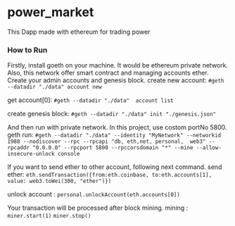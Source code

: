 # power_market
This Dapp made with ethereum for trading power

### How to Run
Firstly, install goeth on your machine. It would be ethereum private network. Also, this network offer smart contract and managing accounts ether.
Create your admin accounts and genesis block.
create new account:
```#geth --datadir "./data" account new```

get account[0]:
```#geth --datadir "./data"  account list```

create genesis block:
```#geth --datadir "./data" init "./genesis.json"```

And then run with private network. In this project, use costom portNo 5800.
geth run:
```#geth --datadir "./data" --identity "MyNetwork" --networkid 1988 --nodiscover --rpc --rpcapi "db, eth,net, personal,  web3" --rpcaddr "0.0.0.0" --rpcport 5800 --rpccorsdomain "*" --mine --allow-insecure-unlock console```

If you want to send ether to other account, following next command.
send ether:
```eth.sendTransaction({from:eth.coinbase, to:eth.accounts[1], value: web3.toWei(300, "ether")})```

unlock account :
```personal.unlockAccount(eth.accounts[0])```

Your transaction will be processed after block mining.
mining :
```miner.start(1)```
```miner.stop()```
